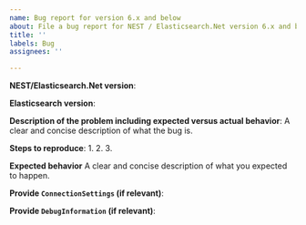 ```yaml
---
name: Bug report for version 6.x and below
about: File a bug report for NEST / Elasticsearch.Net version 6.x and below
title: ''
labels: Bug
assignees: ''

---
```


<!--
NOTE: You are about to raise a bug on an unsupported version of NEST / Elasticsearch.Net
We will try to help, but we are under no obligation to release fixes, in accordance with
our End of Life support policy: https://www.elastic.co/support/eol
 -->

**NEST/Elasticsearch.Net version**:

**Elasticsearch version**:

**Description of the problem including expected versus actual behavior**:
A clear and concise description of what the bug is.

**Steps to reproduce**:
 1.
 2.
 3.

**Expected behavior**
A clear and concise description of what you expected to happen.

**Provide `ConnectionSettings` (if relevant)**:

**Provide `DebugInformation` (if relevant)**:
